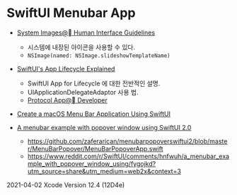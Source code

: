 #  SwiftUI Menubar App

- [System Images@ Human Interface Guidelines](https://developer.apple.com/design/human-interface-guidelines/macos/icons-and-images/system-images/)
    - 시스템에 내장된 아이콘을 사용할 수 있다.
    - `NSImage(named: NSImage.slideshowTemplateName)`

- [SwiftUI's App Lifecycle Explained](https://learnappmaking.com/swiftui-app-lifecycle-how-to/)
    - SwiftUI App for Lifecycle 에 대한 전반적인 설명.
    - UIApplicationDelegateAdaptor 사용 법.
    - [Protocol App@ Developer](https://developer.apple.com/documentation/swiftui/app)

- [Create a macOS Menu Bar Application Using SwiftUI](https://medium.com/@acwrightdesign/creating-a-macos-menu-bar-application-using-swiftui-54572a5d5f87)
- [A menubar example with popover window using SwiftUI 2.0](https://www.reddit.com/r/SwiftUI/comments/hnfwuh/a_menubar_example_with_popover_window_using/)
    - https://github.com/zaferarican/menubarpopoverswiftui2/blob/master/MenuBarPopover/MenuBarPopoverApp.swift
    - https://www.reddit.com/r/SwiftUI/comments/hnfwuh/a_menubar_example_with_popover_window_using/fygojkd?utm_source=share&utm_medium=web2x&context=3

2021-04-02 Xcode Version 12.4 (12D4e)
